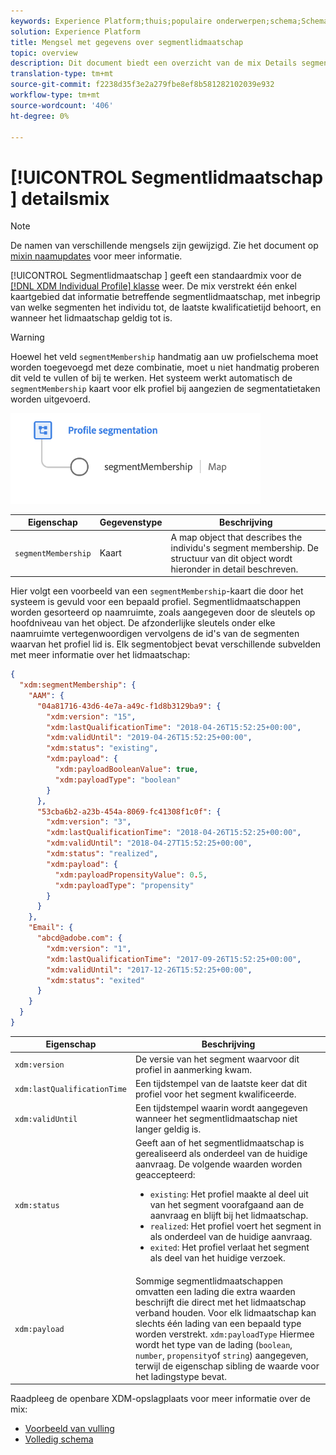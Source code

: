 ```yaml
---
keywords: Experience Platform;thuis;populaire onderwerpen;schema;Schema;XDM;individueel profiel;gebieden;schema's;Schema's;segment;segmentLidmaatschap;segmentlidmaatschap;Schemaontwerp;kaart;Kaart;
solution: Experience Platform
title: Mengsel met gegevens over segmentlidmaatschap
topic: overview
description: Dit document biedt een overzicht van de mix Details segmentlidmaatschap.
translation-type: tm+mt
source-git-commit: f2238d35f3e2a279fbe8ef8b581282102039e932
workflow-type: tm+mt
source-wordcount: '406'
ht-degree: 0%

---
```



# [!UICONTROL Segmentlidmaatschap ] detailsmix

>[!NOTE]
>
>De namen van verschillende mengsels zijn gewijzigd. Zie het document op [mixin naamupdates](../name-updates.md) voor meer informatie.

[!UICONTROL Segmentlidmaatschap ] geeft een standaardmix voor de  [[!DNL XDM Individual Profile] klasse](../../classes/individual-profile.md) weer. De mix verstrekt één enkel kaartgebied dat informatie betreffende segmentlidmaatschap, met inbegrip van welke segmenten het individu tot, de laatste kwalificatietijd behoort, en wanneer het lidmaatschap geldig tot is.

>[!WARNING]
>
>Hoewel het veld `segmentMembership` handmatig aan uw profielschema moet worden toegevoegd met deze combinatie, moet u niet handmatig proberen dit veld te vullen of bij te werken. Het systeem werkt automatisch de `segmentMembership` kaart voor elk profiel bij aangezien de segmentatietaken worden uitgevoerd.

<img src="../../images/data-types/profile-segmentation.png" width="400" /><br />

| Eigenschap | Gegevenstype | Beschrijving |
| --- | --- | --- |
| `segmentMembership` | Kaart | A map object that describes the individu&#39;s segment membership. De structuur van dit object wordt hieronder in detail beschreven. |

Hier volgt een voorbeeld van een `segmentMembership`-kaart die door het systeem is gevuld voor een bepaald profiel. Segmentlidmaatschappen worden gesorteerd op naamruimte, zoals aangegeven door de sleutels op hoofdniveau van het object. De afzonderlijke sleutels onder elke naamruimte vertegenwoordigen vervolgens de id&#39;s van de segmenten waarvan het profiel lid is. Elk segmentobject bevat verschillende subvelden met meer informatie over het lidmaatschap:

```json
{
  "xdm:segmentMembership": {
    "AAM": {
      "04a81716-43d6-4e7a-a49c-f1d8b3129ba9": {
        "xdm:version": "15",
        "xdm:lastQualificationTime": "2018-04-26T15:52:25+00:00",
        "xdm:validUntil": "2019-04-26T15:52:25+00:00",
        "xdm:status": "existing",
        "xdm:payload": {
          "xdm:payloadBooleanValue": true,
          "xdm:payloadType": "boolean"
        }
      },
      "53cba6b2-a23b-454a-8069-fc41308f1c0f": {
        "xdm:version": "3",
        "xdm:lastQualificationTime": "2018-04-26T15:52:25+00:00",
        "xdm:validUntil": "2018-04-27T15:52:25+00:00",
        "xdm:status": "realized",
        "xdm:payload": {
          "xdm:payloadPropensityValue": 0.5,
          "xdm:payloadType": "propensity"
        }
      }
    },
    "Email": {
      "abcd@adobe.com": {
        "xdm:version": "1",
        "xdm:lastQualificationTime": "2017-09-26T15:52:25+00:00",
        "xdm:validUntil": "2017-12-26T15:52:25+00:00",
        "xdm:status": "exited"
      }
    }
  }
}
```

| Eigenschap | Beschrijving |
| --- | --- |
| `xdm:version` | De versie van het segment waarvoor dit profiel in aanmerking kwam. |
| `xdm:lastQualificationTime` | Een tijdstempel van de laatste keer dat dit profiel voor het segment kwalificeerde. |
| `xdm:validUntil` | Een tijdstempel waarin wordt aangegeven wanneer het segmentlidmaatschap niet langer geldig is. |
| `xdm:status` | Geeft aan of het segmentlidmaatschap is gerealiseerd als onderdeel van de huidige aanvraag. De volgende waarden worden geaccepteerd: <ul><li>`existing`: Het profiel maakte al deel uit van het segment voorafgaand aan de aanvraag en blijft bij het lidmaatschap.</li><li>`realized`: Het profiel voert het segment in als onderdeel van de huidige aanvraag.</li><li>`exited`: Het profiel verlaat het segment als deel van het huidige verzoek.</li></ul> |
| `xdm:payload` | Sommige segmentlidmaatschappen omvatten een lading die extra waarden beschrijft die direct met het lidmaatschap verband houden. Voor elk lidmaatschap kan slechts één lading van een bepaald type worden verstrekt. `xdm:payloadType` Hiermee wordt het type van de lading (`boolean`,  `number`,  `propensity`of  `string`) aangegeven, terwijl de eigenschap sibling de waarde voor het ladingstype bevat. |

Raadpleeg de openbare XDM-opslagplaats voor meer informatie over de mix:

* [Voorbeeld van vulling](https://github.com/adobe/xdm/blob/master/components/mixins/profile/profile-personal-details.example.1.json)
* [Volledig schema](https://github.com/adobe/xdm/blob/master/components/mixins/profile/profile-personal-details.schema.json)
